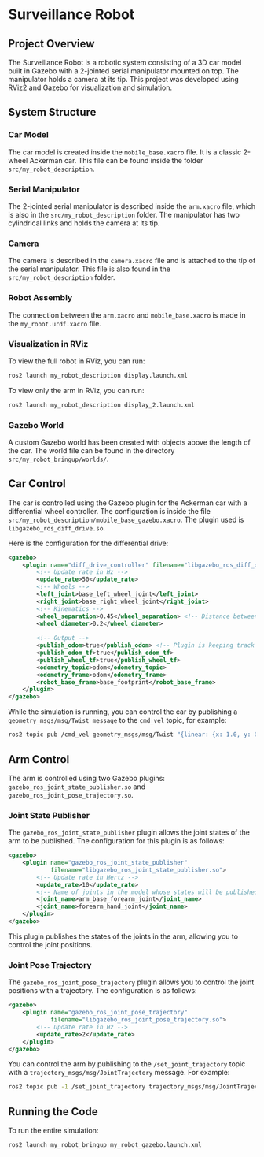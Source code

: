 # Surveillance Robot

## Project Overview
The Surveillance Robot is a robotic system consisting of a 3D car model built in Gazebo with a 2-jointed serial manipulator mounted on top. The manipulator holds a camera at its tip. This project was developed using RViz2 and Gazebo for visualization and simulation.

## System Structure

### Car Model
The car model is created inside the `mobile_base.xacro` file. It is a classic 2-wheel Ackerman car. This file can be found inside the folder `src/my_robot_description`.

### Serial Manipulator
The 2-jointed serial manipulator is described inside the `arm.xacro` file, which is also in the `src/my_robot_description` folder. The manipulator has two cylindrical links and holds the camera at its tip.

### Camera
The camera is described in the `camera.xacro` file and is attached to the tip of the serial manipulator. This file is also found in the `src/my_robot_description` folder.

### Robot Assembly
The connection between the `arm.xacro` and `mobile_base.xacro` is made in the `my_robot.urdf.xacro` file.

### Visualization in RViz
To view the full robot in RViz, you can run:

```bash
ros2 launch my_robot_description display.launch.xml
```

To view only the arm in RViz, you can run:

```bash
ros2 launch my_robot_description display_2.launch.xml
```

### Gazebo World
A custom Gazebo world has been created with objects above the length of the car. The world file can be found in the directory `src/my_robot_bringup/worlds/`.



## Car Control

The car is controlled using the Gazebo plugin for the Ackerman car with a differential wheel controller. The configuration is inside the file `src/my_robot_description/mobile_base_gazebo.xacro`. The plugin used is `libgazebo_ros_diff_drive.so`.

Here is the configuration for the differential drive:

```xml
<gazebo>
    <plugin name="diff_drive_controller" filename="libgazebo_ros_diff_drive.so">
        <!-- Update rate in Hz -->
        <update_rate>50</update_rate>
        <!-- Wheels -->
        <left_joint>base_left_wheel_joint</left_joint>
        <right_joint>base_right_wheel_joint</right_joint>
        <!-- Kinematics -->
        <wheel_separation>0.45</wheel_separation> <!-- Distance between the center of one wheel to the other wheel -->
        <wheel_diameter>0.2</wheel_diameter>
        
        <!-- Output -->
        <publish_odom>true</publish_odom> <!-- Plugin is keeping track of the robot's position relative to the origin -->
        <publish_odom_tf>true</publish_odom_tf>
        <publish_wheel_tf>true</publish_wheel_tf>
        <odometry_topic>odom</odometry_topic>
        <odometry_frame>odom</odometry_frame>
        <robot_base_frame>base_footprint</robot_base_frame>
    </plugin>
</gazebo>
```
While the simulation is running, you can control the car by publishing a `geometry_msgs/msg/Twist message` to the `cmd_vel` topic, for example:
```bash
ros2 topic pub /cmd_vel geometry_msgs/msg/Twist "{linear: {x: 1.0, y: 0.0, z: 0.0}, angular: {x: 0.0, y: 0.0, z: 0.5}}"
```
## Arm Control

The arm is controlled using two Gazebo plugins: `gazebo_ros_joint_state_publisher.so` and `gazebo_ros_joint_pose_trajectory.so`.

### Joint State Publisher

The `gazebo_ros_joint_state_publisher` plugin allows the joint states of the arm to be published. The configuration for this plugin is as follows:
```xml
<gazebo>
    <plugin name="gazebo_ros_joint_state_publisher"
            filename="libgazebo_ros_joint_state_publisher.so">
        <!-- Update rate in Hertz -->
        <update_rate>10</update_rate>
        <!-- Name of joints in the model whose states will be published -->
        <joint_name>arm_base_forearm_joint</joint_name>
        <joint_name>forearm_hand_joint</joint_name>
    </plugin>
</gazebo>
```

This plugin publishes the states of the joints in the arm, allowing you to control the joint positions.

### Joint Pose Trajectory

The `gazebo_ros_joint_pose_trajectory` plugin allows you to control the joint positions with a trajectory. The configuration is as follows:

```xml
<gazebo>
    <plugin name="gazebo_ros_joint_pose_trajectory"
            filename="libgazebo_ros_joint_pose_trajectory.so">
        <!-- Update rate in Hz -->
        <update_rate>2</update_rate>
    </plugin>
</gazebo>
```

You can control the arm by publishing to the `/set_joint_trajectory` topic with a `trajectory_msgs/msg/JointTrajectory` message. For example:
```bash
ros2 topic pub -1 /set_joint_trajectory trajectory_msgs/msg/JointTrajectory '{header: {frame_id: arm_base_link}, joint_names: [arm_base_forearm_joint, forearm_hand_joint], points: [ {positions: {0.0, 0.0}} ]}'
```

## Running the Code
To run the entire simulation:
```bash
ros2 launch my_robot_bringup my_robot_gazebo.launch.xml
```
 
